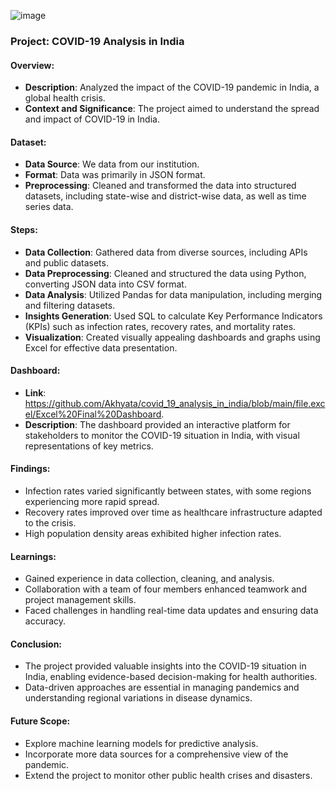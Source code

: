 ![image](https://github.com/Akhyata/covid_19_analysis_in_india/assets/143725909/bad1d7f5-2806-4b62-853b-cac4a92bf879)

### Project: COVID-19 Analysis in India

#### Overview:
- **Description**: Analyzed the impact of the COVID-19 pandemic in India, a global health crisis.
- **Context and Significance**: The project aimed to understand the spread and impact of COVID-19 in India.

#### Dataset:
- **Data Source**: We  data from our institution.
- **Format**: Data was primarily in JSON format.
- **Preprocessing**: Cleaned and transformed the data into structured datasets, including state-wise and district-wise data, as well as time series data.

#### Steps:
- **Data Collection**: Gathered data from diverse sources, including APIs and public datasets.
- **Data Preprocessing**: Cleaned and structured the data using Python, converting JSON data into CSV format.
- **Data Analysis**: Utilized Pandas for data manipulation, including merging and filtering datasets.
- **Insights Generation**: Used SQL to calculate Key Performance Indicators (KPIs) such as infection rates, recovery rates, and mortality rates.
- **Visualization**: Created visually appealing dashboards and graphs using Excel for effective data presentation.

#### Dashboard:
- **Link**: https://github.com/Akhyata/covid_19_analysis_in_india/blob/main/file.excel/Excel%20Final%20Dashboard.
- **Description**: The dashboard provided an interactive platform for stakeholders to monitor the COVID-19 situation in India, with visual representations of key metrics.

#### Findings:
- Infection rates varied significantly between states, with some regions experiencing more rapid spread.
- Recovery rates improved over time as healthcare infrastructure adapted to the crisis.
- High population density areas exhibited higher infection rates.

#### Learnings:
- Gained experience in data collection, cleaning, and analysis.
- Collaboration with a team of four members enhanced teamwork and project management skills.
- Faced challenges in handling real-time data updates and ensuring data accuracy.

#### Conclusion:
- The project provided valuable insights into the COVID-19 situation in India, enabling evidence-based decision-making for health authorities.
- Data-driven approaches are essential in managing pandemics and understanding regional variations in disease dynamics.

#### Future Scope:
- Explore machine learning models for predictive analysis.
- Incorporate more data sources for a comprehensive view of the pandemic.
- Extend the project to monitor other public health crises and disasters.

